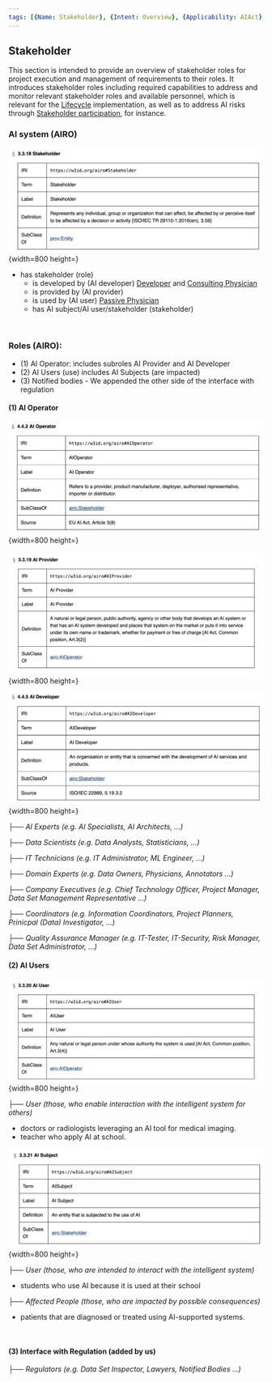 ```yaml
---
tags: [{Name: Stakeholder}, {Intent: Overview}, {Applicability: AIAct}, {Usage Example: default_highrisk}]
---
```


## Stakeholder

This section is intended to provide an overview of stakeholder roles for project execution and management of requirements to their roles. 
It introduces stakeholder roles including required capabilities to address and monitor relevant stakeholder roles and available personnel, which is relevant for the [Lifecycle](../../2_Lifecycle/AI_Lifecycle.md) implementation, as well as to address AI risks through [Stakeholder participation](../../3_RiskManagement/AI_Risks/5_DiversityNon-DiscriminationFairness/StakeholderParticipation), for instance.

### AI system (AIRO)

![](<../../../../imgs/Stakeholder (AIRO)/Stakeholder.png>){width=800 height=}

- has stakeholder (role) 
  - is developed by (AI developer)
    [Developer](./1_Active/Developer_(ActiveStakeholder).md) and [Consulting Physician](./2_Consulting/Physician_(ConsultingStakeholder).md)
  - is provided by (AI provider)
  - is used by (AI user)
    [Passive Physician](./3_Passive/Physician_(PassiveStakeholder).md)
  - has AI subject/AI user/stakeholder (stakeholder)

<br>

### Roles (AIRO):

- (1) AI Operator: includes subroles AI Provider and AI Developer
- (2) AI Users (use) includes AI Subjects (are impacted)
- (3) Notified bodies - We appended the other side of the interface with regulation

#### (1) AI Operator

![](<../../../../imgs/Stakeholder (AIRO)/AI Operator.png>){width=800 height=}

![](<../../../../imgs/Stakeholder (AIRO)/AI Provider.png>){width=800 height=}

![](<../../../../imgs/Stakeholder (AIRO)/AI Developer.png>){width=800 height=}

*├── AI Experts (e.g. AI Specialists, AI Architects, …)*

*├── Data Scientists (e.g. Data Analysts, Statisticians, …)*

*├── IT Technicians (e.g. IT Administrator, ML Engineer, …)*

*├── Domain Experts (e.g. Data Owners, Physicians, Annotators …)*

*├── Company Executives (e.g. Chief Technology Officer, Project Manager, Data Set Management Representative …)*

*├── Coordinators (e.g. Information Coordinators, Project Planners, Prinicpal (Data) Investigator, …)*

*├── Quality Assurance Manager (e.g. IT-Tester, IT-Security, Risk Manager, Data Set Administrator, …)*

#### (2) AI Users 

![](<../../../../imgs/Stakeholder (AIRO)/AI User.png>){width=800 height=}

*├── User (those, who enable interaction with the intelligent system for others)*
- doctors or radiologists leveraging an AI tool for medical imaging.
- teacher who apply AI at school.

![](<../../../../imgs/Stakeholder (AIRO)/AI Subject.png>){width=800 height=}

*├── User (those, who are intended to interact with the intelligent system)*
- students who use AI because it is used at their school

*├── Affected People (those, who are impacted by possible consequences)*
- patients that are diagnosed or treated using AI-supported systems.

<br>

#### (3) Interface with Regulation (added by us)

*├── Regulators (e.g. Data Set Inspector, Lawyers, Notified Bodies …)*

<br>
